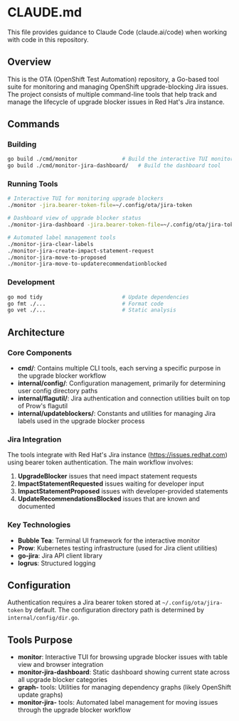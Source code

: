 # CLAUDE.md

This file provides guidance to Claude Code (claude.ai/code) when working with code in this repository.

## Overview

This is the OTA (OpenShift Test Automation) repository, a Go-based tool suite for monitoring and managing OpenShift upgrade-blocking Jira issues. The project consists of multiple command-line tools that help track and manage the lifecycle of upgrade blocker issues in Red Hat's Jira instance.

## Commands

### Building
```bash
go build ./cmd/monitor              # Build the interactive TUI monitor
go build ./cmd/monitor-jira-dashboard/   # Build the dashboard tool
```

### Running Tools
```bash
# Interactive TUI for monitoring upgrade blockers
./monitor -jira.bearer-token-file=~/.config/ota/jira-token

# Dashboard view of upgrade blocker status
./monitor-jira-dashboard -jira.bearer-token-file=~/.config/ota/jira-token

# Automated label management tools
./monitor-jira-clear-labels
./monitor-jira-create-impact-statement-request
./monitor-jira-move-to-proposed
./monitor-jira-move-to-updaterecommendationblocked
```

### Development
```bash
go mod tidy                         # Update dependencies
go fmt ./...                        # Format code
go vet ./...                        # Static analysis
```

## Architecture

### Core Components

- **cmd/**: Contains multiple CLI tools, each serving a specific purpose in the upgrade blocker workflow
- **internal/config/**: Configuration management, primarily for determining user config directory paths
- **internal/flagutil/**: Jira authentication and connection utilities built on top of Prow's flagutil
- **internal/updateblockers/**: Constants and utilities for managing Jira labels used in the upgrade blocker process

### Jira Integration

The tools integrate with Red Hat's Jira instance (https://issues.redhat.com) using bearer token authentication. The main workflow involves:

1. **UpgradeBlocker** issues that need impact statement requests
2. **ImpactStatementRequested** issues waiting for developer input  
3. **ImpactStatementProposed** issues with developer-provided statements
4. **UpdateRecommendationsBlocked** issues that are known and documented

### Key Technologies

- **Bubble Tea**: Terminal UI framework for the interactive monitor
- **Prow**: Kubernetes testing infrastructure (used for Jira client utilities)
- **go-jira**: Jira API client library
- **logrus**: Structured logging

## Configuration

Authentication requires a Jira bearer token stored at `~/.config/ota/jira-token` by default. The configuration directory path is determined by `internal/config/dir.go`.

## Tools Purpose

- **monitor**: Interactive TUI for browsing upgrade blocker issues with table view and browser integration
- **monitor-jira-dashboard**: Static dashboard showing current state across all upgrade blocker categories
- **graph-** tools: Utilities for managing dependency graphs (likely OpenShift update graphs)
- **monitor-jira-** tools: Automated label management for moving issues through the upgrade blocker workflow